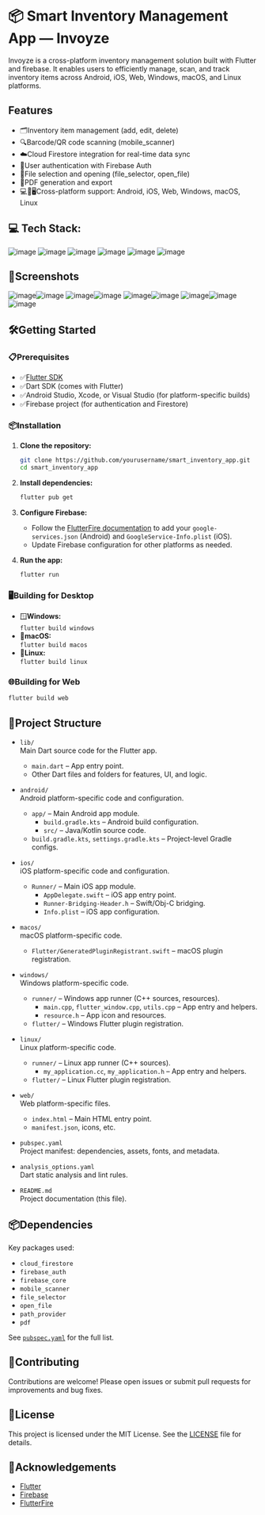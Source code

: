 # 📦 Smart Inventory Management App — Invoyze

Invoyze is a cross-platform inventory management solution built with Flutter and firebase. It enables users to efficiently manage, scan, and track inventory items across Android, iOS, Web, Windows, macOS, and Linux platforms.

## Features

- 🗂️Inventory item management (add, edit, delete)
- 🔍Barcode/QR code scanning (mobile_scanner)
- ☁️Cloud Firestore integration for real-time data sync
- 🔐User authentication with Firebase Auth
- 📁File selection and opening (file_selector, open_file)
- 🧾PDF generation and export
- 💻📱🖥️Cross-platform support: Android, iOS, Web, Windows, macOS, Linux

## 💻 Tech Stack:
![image](https://github.com/user-attachments/assets/914e60c2-72fb-4734-8196-52c5b2d9d622)
![image](https://github.com/user-attachments/assets/826eb750-f022-4eb0-883c-6c1e6382404c)
![image](https://github.com/user-attachments/assets/7e1edd41-457c-4583-a49a-67f3f2ff21c6)
![image](https://github.com/user-attachments/assets/bf9f8750-779a-4e02-86f4-4cde8604b8dd)
![image](https://github.com/user-attachments/assets/9ee33302-4f64-4abc-a2d6-25cc59e35a17)
![image](https://github.com/user-attachments/assets/8014baa2-2b13-4420-9c8b-89421df896e6)

## 📸Screenshots

![image](https://raw.githubusercontent.com/smooth-glitch/Invoyze/refs/heads/main/screenshots/1.png)![image](https://raw.githubusercontent.com/smooth-glitch/Invoyze/refs/heads/main/screenshots/2.png)
![image](https://raw.githubusercontent.com/smooth-glitch/Invoyze/refs/heads/main/screenshots/3.png)![image](https://raw.githubusercontent.com/smooth-glitch/Invoyze/refs/heads/main/screenshots/4.png)
![image](https://raw.githubusercontent.com/smooth-glitch/Invoyze/refs/heads/main/screenshots/5.png)![image](https://raw.githubusercontent.com/smooth-glitch/Invoyze/refs/heads/main/screenshots/6.png)
![image](https://raw.githubusercontent.com/smooth-glitch/Invoyze/refs/heads/main/screenshots/7.png)![image](https://raw.githubusercontent.com/smooth-glitch/Invoyze/refs/heads/main/screenshots/8.png)
![image](https://raw.githubusercontent.com/smooth-glitch/Invoyze/refs/heads/main/screenshots/9.png)

## 🛠️Getting Started

### 📋Prerequisites

- ✅[Flutter SDK](https://flutter.dev/docs/get-started/install)
- ✅Dart SDK (comes with Flutter)
- ✅Android Studio, Xcode, or Visual Studio (for platform-specific builds)
- ✅Firebase project (for authentication and Firestore)

### 📦Installation

1. **Clone the repository:**
   ```sh
   git clone https://github.com/yourusername/smart_inventory_app.git
   cd smart_inventory_app
   ```

2. **Install dependencies:**
   ```sh
   flutter pub get
   ```

3. **Configure Firebase:**
   - Follow the [FlutterFire documentation](https://firebase.flutter.dev/docs/overview/) to add your `google-services.json` (Android) and `GoogleService-Info.plist` (iOS).
   - Update Firebase configuration for other platforms as needed.

4. **Run the app:**
   ```sh
   flutter run
   ```

### 🖥️Building for Desktop

- 🪟**Windows:**  
  `flutter build windows`
- 🍏**macOS:**  
  `flutter build macos`
- 🐧**Linux:**  
  `flutter build linux`

### 🌐Building for Web

```sh
flutter build web
```

## 🧱Project Structure

- `lib/`  
  Main Dart source code for the Flutter app.
  - `main.dart` – App entry point.
  - Other Dart files and folders for features, UI, and logic.

- `android/`  
  Android platform-specific code and configuration.
  - `app/` – Main Android app module.
    - `build.gradle.kts` – Android build configuration.
    - `src/` – Java/Kotlin source code.
  - `build.gradle.kts`, `settings.gradle.kts` – Project-level Gradle configs.

- `ios/`  
  iOS platform-specific code and configuration.
  - `Runner/` – Main iOS app module.
    - `AppDelegate.swift` – iOS app entry point.
    - `Runner-Bridging-Header.h` – Swift/Obj-C bridging.
    - `Info.plist` – iOS app configuration.

- `macos/`  
  macOS platform-specific code.
  - `Flutter/GeneratedPluginRegistrant.swift` – macOS plugin registration.

- `windows/`  
  Windows platform-specific code.
  - `runner/` – Windows app runner (C++ sources, resources).
    - `main.cpp`, `flutter_window.cpp`, `utils.cpp` – App entry and helpers.
    - `resource.h` – App icon and resources.
  - `flutter/` – Windows Flutter plugin registration.

- `linux/`  
  Linux platform-specific code.
  - `runner/` – Linux app runner (C++ sources).
    - `my_application.cc`, `my_application.h` – App entry and helpers.
  - `flutter/` – Linux Flutter plugin registration.

- `web/`  
  Web platform-specific files.
  - `index.html` – Main HTML entry point.
  - `manifest.json`, icons, etc.

- `pubspec.yaml`  
  Project manifest: dependencies, assets, fonts, and metadata.

- `analysis_options.yaml`  
  Dart static analysis and lint rules.

- `README.md`  
  Project documentation (this file).

## 📦Dependencies

Key packages used:
- `cloud_firestore`
- `firebase_auth`
- `firebase_core`
- `mobile_scanner`
- `file_selector`
- `open_file`
- `path_provider`
- `pdf`

See [`pubspec.yaml`](pubspec.yaml) for the full list.

## 🤝Contributing

Contributions are welcome! Please open issues or submit pull requests for improvements and bug fixes.

## 📝License

This project is licensed under the MIT License. See the [LICENSE](LICENSE) file for details.

## 🙌Acknowledgements

- [Flutter](https://flutter.dev/)
- [Firebase](https://firebase.google.com/)
- [FlutterFire](https://firebase.flutter.dev/)
